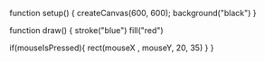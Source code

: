 function setup() {
  createCanvas(600, 600);
  background("black")
}

function draw() {
stroke("blue")
  fill("red")
  
  if(mouseIsPressed){
    rect(mouseX , mouseY, 20, 35)
  }
}

